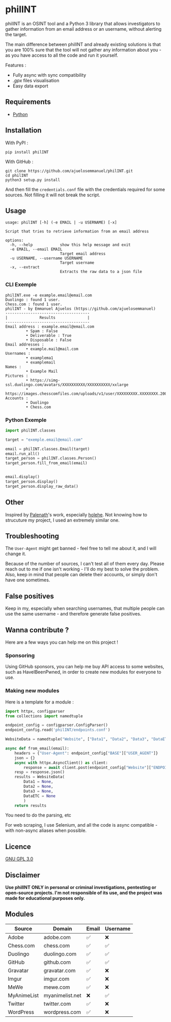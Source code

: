 # philINT

philINT is an OSINT tool and a Python 3 library that allows investigators to gather information from an email address or an username, without alerting the target.

The main difference between philINT and already existing solutions is that you are 100% sure that the tool will not gather any information about you - as you have access to all the code and run it yourself.

Features :
- Fully async with sync compatibility
- *.gpx* files visualisation
- Easy data export

## Requirements

+ [Python](https://www.python.org/downloads/)

## Installation

With PyPI :
```
pip install philINT
```

With GitHub :
```
git clone https://github.com/ajuelosemmanuel/philINT.git
cd philINT
python3 setup.py install
```

And then fill the `credentials.conf` file with the credentials required for some sources. Not filling it will not break the script.

## Usage

```
usage: philINT [-h] (-e EMAIL | -u USERNAME) [-x]

Script that tries to retrieve information from an email address

options:
  -h, --help            show this help message and exit
  -e EMAIL, --email EMAIL
                        Target email address
  -u USERNAME, --username USERNAME
                        Target username
  -x, --extract
                        Extracts the raw data to a json file
```

### CLI Exemple

```
philINT.exe -e example.email@email.com
Duolingo : found 1 user.
Chess.com : found 1 user.
philINT - by Emmanuel Ajuelos (https://github.com/ajuelosemmanuel)
-------------------------------------
|              Results              |
-------------------------------------
Email address : example.email@email.com
         • Spam : False
         • Deliverable : True
         • Disposable : False
Email addresses :
         • example.mail@mail.com
Usernames :
         • examplema1
         • examplemail
Names :
         • Example Mail
Pictures :
         • https://simg-ssl.duolingo.com/avatars/XXXXXXXXXX/XXXXXXXXXX/xxlarge
         • https://images.chesscomfiles.com/uploads/v1/user/XXXXXXXXX.XXXXXXXX.200x200o.XXXXXXXXX.jpeg
Accounts :
         • Duolingo
         • Chess.com
```

### Python Exemple

```python
import philINT.classes

target = "exemple.email@email.com"

email = philINT.classes.Email(target)
email.run_all()
target_person = philINT.classes.Person()
target_person.fill_from_email(email)


email.display()
target_person.display()
target_person.display_raw_data()
```

## Other

Inspired by [Palenath](https://github.com/megadose)'s work, especially [holehe](https://github.com/megadose/holehe). Not knowing how to strucuture my project, I used an extremely similar one.

## Troubleshooting

The `User-Agent` might get banned - feel free to tell me about it, and I will change it.

Because of the number of sources, I can't test all of them every day. Please reach out to me if one isn't working - I'll do my best to solve the problem. Also, keep in mind that people can delete their accounts, or simply don't have one sometimes.

## False positives

Keep in my, especially when searching usernames, that multiple people can use the same username - and therefore generate false positives.

## Wanna contribute ?

Here are a few ways you can help me on this project !
### Sponsoring

Using GitHub sponsors, you can help me buy API access to some websites, such as HaveIBeenPwned, in order to create new modules for everyone to use.

### Making new modules

Here is a template for a module :

```python
import httpx, configparser
from collections import namedtuple

endpoint_config = configparser.ConfigParser()
endpoint_config.read('philINT/endpoints.conf')

WebsiteData = namedtuple("Website", ["Data1", "Data2", "Data3", "DataETC"])

async def from_email(email):
    headers = {"User-Agent": endpoint_config["BASE"]["USER_AGENT"]}
    json = {}
    async with httpx.AsyncClient() as client:
        response = await client.post(endpoint_config["Website"]["ENDPOINT_EMAIL"], headers = headers, json = json)
    resp = response.json()
    results = WebsiteData(
        Data1 = None,
        Data2 = None,
        Data3 = None,
        DataETC = None
        )
    return results
```

You need to do the parsing, etc

For web scraping, I use Selenium, and all the code is async compatible - with non-async aliases when possible.

## Licence

[GNU GPL 3.0](https://www.gnu.org/licenses/gpl-3.0.en.html)

## Disclaimer

**Use philINT ONLY in personal or criminal investigations, pentesting or open-source projects. I'm not responsible of its use, and the project was made for educational purposes only.**

## Modules

| Source      | Domain          | Email | Username |
| ----------- | --------------- | ----- | -------- |
| Adobe       | adobe.com       | ✅    | ❌       |
| Chess.com   | chess.com       | ✅    | ✅       |
| Duolingo    | duolingo.com    | ✅    | ✅       |
| GitHub      | github.com      | ✅    | ✅       |
| Gravatar    | gravatar.com    | ✅    | ❌       |
| Imgur       | imgur.com       | ✅    | ❌       |
| MeWe        | mewe.com        | ✅    | ❌       |
| MyAnimeList | myanimelist.net | ❌    | ✅       |
| Twitter     | twitter.com     | ✅    | ❌       |
| WordPress   | wordpress.com   | ✅    | ❌       |